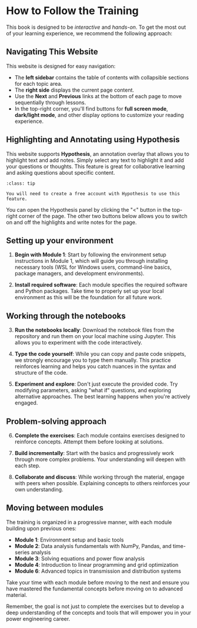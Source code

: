 # How to Follow the Training

This book is designed to be *interactive* and *hands-on*. To get the most out of your learning experience, we recommend the following approach:

## Navigating This Website

This website is designed for easy navigation:

- The **left sidebar** contains the table of contents with collapsible sections for each topic area.
- The **right side** displays the current page content.
- Use the **Next** and **Previous** links at the bottom of each page to move sequentially through lessons.
- In the top-right corner, you'll find buttons for **full screen mode**,
  **dark/light mode**, and other display options to customize your reading
  experience.

## Highlighting and Annotating using Hypothesis

This website supports **Hypothesis**, an annotation overlay that allows you to
highlight text and add notes. Simply select any text to highlight it and add
your questions or thoughts. This feature is great for collaborative learning
and asking questions about specific content.

```{admonition} Note
:class: tip

You will need to create a free account with Hypothesis to use this feature.

```

You can open the Hypothesis panel
by clicking the "<" button in the top-right corner of the page. The other two
buttons below allows you to switch on and off the highlights and write notes for
the page.

## Setting up your environment

1. **Begin with Module 1**: Start by following the environment setup instructions in Module 1, which will guide you through installing necessary tools (WSL for Windows users, command-line basics, package managers, and development environments).

2. **Install required software**: Each module specifies the required software and Python packages. Take time to properly set up your local environment as this will be the foundation for all future work.

## Working through the notebooks

3. **Run the notebooks locally**: Download the notebook files from the repository and run them on your local machine using Jupyter. This allows you to experiment with the code interactively.

4. **Type the code yourself**: While you can copy and paste code snippets, we strongly encourage you to type them manually. This practice reinforces learning and helps you catch nuances in the syntax and structure of the code.

5. **Experiment and explore**: Don't just execute the provided code. Try modifying parameters, asking "what if" questions, and exploring alternative approaches. The best learning happens when you're actively engaged.

## Problem-solving approach

6. **Complete the exercises**: Each module contains exercises designed to reinforce concepts. Attempt them before looking at solutions.

7. **Build incrementally**: Start with the basics and progressively work through more complex problems. Your understanding will deepen with each step.

8. **Collaborate and discuss**: While working through the material, engage with peers when possible. Explaining concepts to others reinforces your own understanding.

## Moving between modules

The training is organized in a progressive manner, with each module building upon previous ones:

- **Module 1**: Environment setup and basic tools
- **Module 2**: Data analysis fundamentals with NumPy, Pandas, and time-series analysis
- **Module 3**: Solving equations and power flow analysis
- **Module 4**: Introduction to linear programming and grid optimization
- **Module 6**: Advanced topics in transmission and distribution systems

Take your time with each module before moving to the next and ensure you have
mastered the fundamental concepts before moving on to advanced material.

Remember, the goal is not just to complete the exercises but to develop a deep
understanding of the concepts and tools that will empower you in your power
engineering career.
